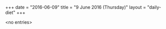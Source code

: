 +++
date = "2016-06-09"
title = "9 June 2016 (Thursday)"
layout = "daily-diet"
+++


\<no entries\>

